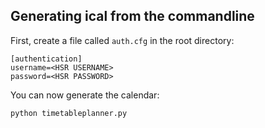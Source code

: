 
## Generating ical from the commandline

First, create a file called `auth.cfg` in the root directory:
```
[authentication]
username=<HSR USERNAME>
password=<HSR PASSWORD>
```

You can now generate the calendar:
```bash
python timetableplanner.py
```
